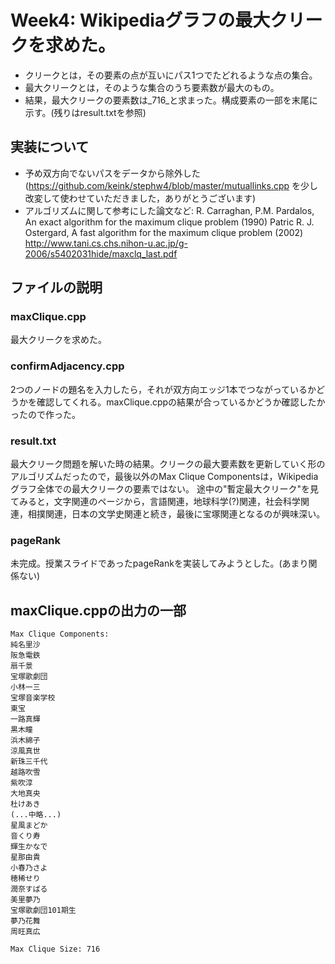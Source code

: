 # Week4: Wikipediaグラフの最大クリークを求めた。

* クリークとは，その要素の点が互いにパス1つでたどれるような点の集合。
* 最大クリークとは，そのような集合のうち要素数が最大のもの。
* 結果，最大クリークの要素数は_716_と求まった。構成要素の一部を末尾に示す。(残りはresult.txtを参照)

## 実装について

* 予め双方向でないパスをデータから除外した(<https://github.com/keink/stephw4/blob/master/mutuallinks.cpp> を少し改変して使わせていただきました，ありがとうございます)
* アルゴリズムに関して参考にした論文など:
R. Carraghan, P.M. Pardalos, An exact algorithm for the maximum clique problem (1990)
Patric R. J. Ostergard, A fast algorithm for the maximum clique problem (2002)
<http://www.tani.cs.chs.nihon-u.ac.jp/g-2006/s5402031hide/maxclq_last.pdf>

## ファイルの説明

### maxClique.cpp
最大クリークを求めた。

### confirmAdjacency.cpp
2つのノードの題名を入力したら，それが双方向エッジ1本でつながっているかどうかを確認してくれる。maxClique.cppの結果が合っているかどうか確認したかったので作った。

### result.txt
最大クリーク問題を解いた時の結果。クリークの最大要素数を更新していく形のアルゴリズムだったので，最後以外のMax Clique Componentsは，Wikipediaグラフ全体での最大クリークの要素ではない。
途中の"暫定最大クリーク"を見てみると，文字関連のページから，言語関連，地球科学(?)関連，社会科学関連，相撲関連，日本の文学史関連と続き，最後に宝塚関連となるのが興味深い。

### pageRank
未完成。授業スライドであったpageRankを実装してみようとした。(あまり関係ない)

## maxClique.cppの出力の一部
    Max Clique Components:
    純名里沙
    阪急電鉄
    扇千景
    宝塚歌劇団
    小林一三
    宝塚音楽学校
    東宝
    一路真輝
    黒木瞳
    浜木綿子
    涼風真世
    新珠三千代
    越路吹雪
    紫吹淳
    大地真央
    杜けあき
    (...中略...)
    星風まどか
    音くり寿
    輝生かなで
    星那由貴
    小春乃さよ
    穂稀せり
    潤奈すばる
    美里夢乃
    宝塚歌劇団101期生
    夢乃花舞
    周旺真広

    Max Clique Size: 716
